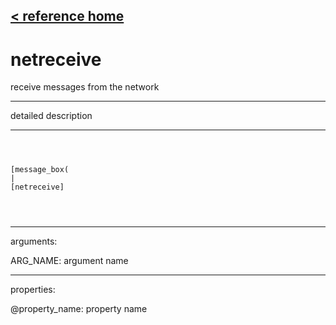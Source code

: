 [< reference home](ceammc_lib.html)
---

# netreceive


receive messages from the network

---

detailed description
<br>


---


```



[message_box(                                 
|
[netreceive]


            
```

---
arguments:

ARG_NAME: argument name<br>

---
properties:

@property_name: property name<br>

